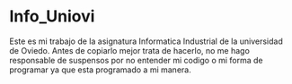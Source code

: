 # Info_Uniovi
Este es mi trabajo de la asignatura Informatica Industrial de la universidad de Oviedo. 
Antes de copiarlo mejor trata de hacerlo, no me hago responsable de suspensos por no entender mi codigo o mi forma de programar 
ya que esta programado a mi manera.